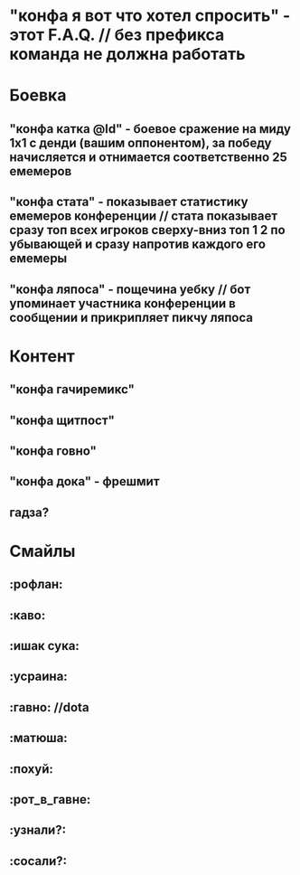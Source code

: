 # "конфа я вот что хотел спросить" - этот F.A.Q. // без префикса команда не должна работать

# Боевка 
## "конфа катка @Id" - боевое сражение на миду 1х1 с денди (вашим оппонентом), за победу начисляется и отнимается соответственно 25 емемеров
## "конфа стата" - показывает статистику емемеров конференции // стата показывает сразу топ всех игроков сверху-вниз топ 1 2 по убывающей и сразу напротив каждого его емемеры
## "конфа ляпоса" - пощечина уебку // бот упоминает участника конференции в сообщении и прикрипляет пикчу ляпоса

# Контент 
## "конфа гачиремикс"
## "конфа щитпост"
## "конфа говно"
## "конфа дока" - фрешмит
## гадза?

# Смайлы 
## :рофлан:
## :каво:
## :ишак сука:
## :усраина:
## :гавно: //dota
## :матюша:
## :похуй:
## :рот_в_гавне:
## :узнали?:
## :сосали?:
